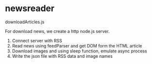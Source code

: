# newsreader

downloadArticles.js

For download news, we create a http node.js server. 
1.	Connect server with RSS 
2.	Read news using feedParser and get DOM form the HTML article 
3.	Download images  and using sleep function, emulate async process 
4.	Write the json file with RSS data and image names 
